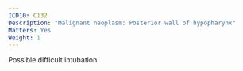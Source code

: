 ```yaml
---
ICD10: C132
Description: "Malignant neoplasm: Posterior wall of hypopharynx"
Matters: Yes
Weight: 1
---
```

Possible difficult intubation

